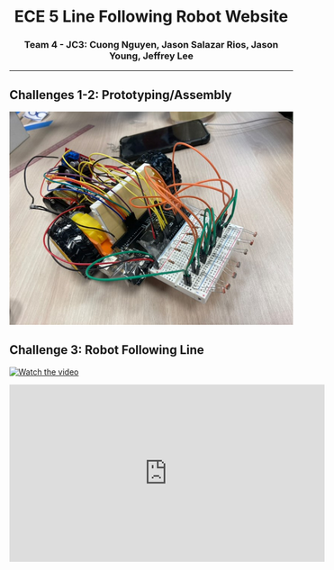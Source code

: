 <div style='text-align: center;'>
  <h1>ECE 5 Line Following Robot Website</h1>
  <h3>Team 4 - JC3: Cuong Nguyen, Jason Salazar Rios, Jason Young, Jeffrey Lee</h3>
</div>

---
## Challenges 1-2: Prototyping/Assembly
![Challenge 2: Assembly](RobotAssemblyCh2.jpg)

## Challenge 3: Robot Following Line
[![Watch the video](https://img.youtube.com/vi/TpEJcigBHBk/hqdefault.jpg)](https://www.youtube.com/embed/TpEJcigBHBk)
<iframe id="video" width="560" height="315" src="https://www.youtube.com/embed/TpEJcigBHBk/" frameborder="0" allow="autoplay; encrypted-media" allowfullscreen=""></iframe>

